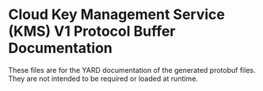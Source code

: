 # Cloud Key Management Service (KMS) V1 Protocol Buffer Documentation

These files are for the YARD documentation of the generated protobuf files.
They are not intended to be required or loaded at runtime.

